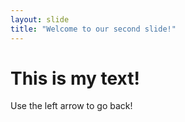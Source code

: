 ```yaml
---
layout: slide
title: "Welcome to our second slide!"
---
```

<h1>This is my text!</h1>
Use the left arrow to go back!
